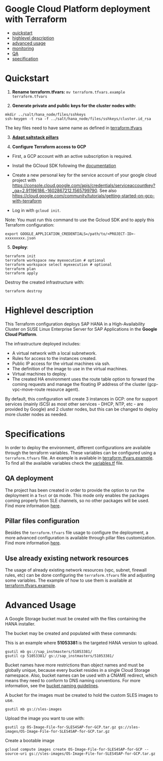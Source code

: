 # Google Cloud Platform deployment with Terraform

 - [quickstart](#quickstart)
 - [highlevel description](#highlevel-description)
 - [advanced usage](#advanced-usage)
 - [monitoring](../doc/monitoring.md)
 - [QA](../doc/qa.md)
 - [specification](#specification)

# Quickstart

1) **Rename terraform.tfvars:** `mv terraform.tfvars.example terraform.tfvars`

2) **Generate private and public keys for the cluster nodes with:**

```
mkdir ../salt/hana_node/files/sshkeys
ssh-keygen -t rsa -f ../salt/hana_node/files/sshkeys/cluster.id_rsa
```

The key files need to have same name as defined in [terraform.tfvars](terraform.tfvars.example)

3) **[Adapt saltstack pillars](../pillar_examples/)**

4) **Configure Terraform access to GCP**

- First, a GCP account with an active subscription is required.

- Install the GCloud SDK following the [documentation](https://cloud.google.com/sdk/docs/quickstart-linux)

- Create a new personal key for the service account of your google cloud project with https://console.cloud.google.com/apis/credentials/serviceaccountkey?_ga=2.91196186.-1602867212.1565799790.
   See also https://cloud.google.com/community/tutorials/getting-started-on-gcp-with-terraform

- Log in with `gcloud init`.

Note: You must run this command to use the Gcloud SDK and to apply this Terraform configuration:

`export GOOGLE_APPLICATION_CREDENTIALS=/path/to/<PROJECT-ID>-xxxxxxxxx.json`

5) **Deploy**:

```
terraform init
terraform workspace new myexecution # optional
terraform workspace select myexecution # optional
terraform plan
terraform apply
```

Destroy the created infrastructure with:

```
terraform destroy
```

# Highlevel description

This Terraform configuration deploys SAP HANA in a High-Availability Cluster on SUSE Linux Enterprise Server for SAP Applications in the **Google Cloud Platform**.

The infrastructure deployed includes:

- A virtual network with a local subnetwork.
- Rules for access to the instances created.
- Public IP access for the virtual machines via ssh.
- The definition of the image to use in the virtual machines.
- Virtual machines to deploy.
- The created HA environment uses the route table option to forward the coming requests and manage the floating IP address of the cluster (gcp-vpc-move-route resource agent).

By default, this configuration will create 3 instances in GCP: one for support services (mainly iSCSI as most other services - DHCP, NTP, etc - are provided by Google) and 2 cluster nodes, but this can be changed to deploy more cluster nodes as needed.

# Specifications

In order to deploy the environment, different configurations are available through the terraform variables. These variables can be configured using a `terraform.tfvars` file. An example is available in [terraform.tfvars.example](./terraform.tvars.example). To find all the available variables check the [variables.tf](./variables.tf) file.

## QA deployment

The project has been created in order to provide the option to run the deployment in a `Test` or `QA` mode. This mode only enables the packages coming properly from SLE channels, so no other packages will be used. Find more information [here](../doc/qa.md).

## Pillar files configuration

Besides the `terraform.tfvars` file usage to configure the deployment, a more advanced configuration is available through pillar files customization. Find more information [here](../pillar_examples/README.md).

## Use already existing network resources

The usage of already existing network resources (vpc, subnet, firewall rules, etc) can be done configuring
the `terraform.tfvars` file and adjusting some variables. The example of how to use them is available
at [terraform.tfvars.example](terraform.tfvars.example).

# Advanced Usage

A Google Storage bucket must be created with the files containing the HANA installer.

The bucket may be created and populated with these commands:

This is an example where **51053381** is the targeted HANA version to upload.
```
gsutil mb gs://sap_instmasters/51053381/
gsutil cp 51053381/ gs://sap_instmasters/51053381/
```

Bucket names have more restrictions than object names and must be globally unique, because every bucket resides in a single Cloud Storage namespace. Also, bucket names can be used with a CNAME redirect, which means they need to conform to DNS naming conventions. For more information, see the [bucket naming guidelines](https://cloud.google.com/storage/docs/naming#requirements).

 A bucket for the images must be created to hold the custom SLES images to use.
```
gsutil mb gs://sles-images
```

Upload the image you want to use with:
```
gsutil cp OS-Image-File-for-SLES4SAP-for-GCP.tar.gz gs://sles-images/OS-Image-File-for-SLES4SAP-for-GCP.tar.gz
```

Create a bootable image
```
gcloud compute images create OS-Image-File-for-SLES4SAP-for-GCP --source-uri gs://sles-images/OS-Image-File-for-SLES4SAP-for-GCP.tar.gz
```
